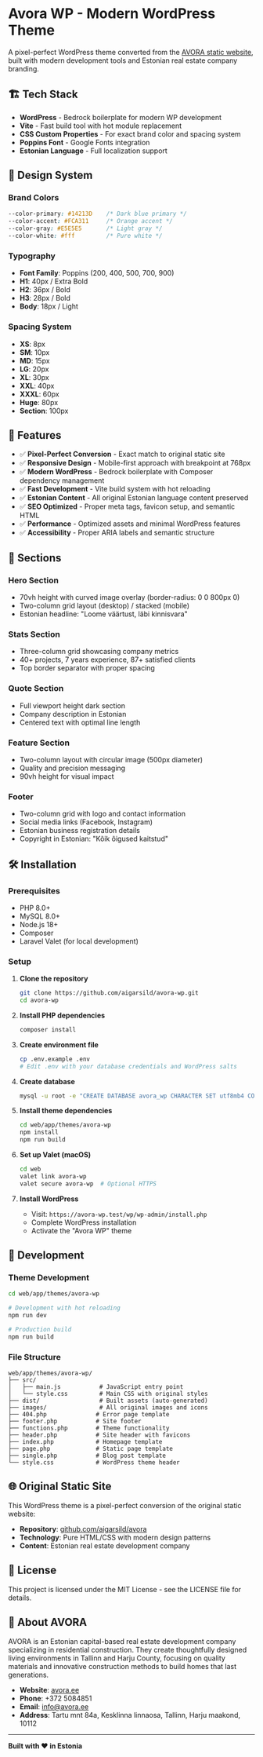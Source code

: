 # Avora WP - Modern WordPress Theme

A pixel-perfect WordPress theme converted from the [AVORA static website](https://github.com/aigarsild/avora), built with modern development tools and Estonian real estate company branding.

## 🏗️ Tech Stack

- **WordPress** - Bedrock boilerplate for modern WP development
- **Vite** - Fast build tool with hot module replacement
- **CSS Custom Properties** - For exact brand color and spacing system
- **Poppins Font** - Google Fonts integration
- **Estonian Language** - Full localization support

## 🎨 Design System

### Brand Colors
```css
--color-primary: #14213D    /* Dark blue primary */
--color-accent: #FCA311     /* Orange accent */
--color-gray: #E5E5E5       /* Light gray */
--color-white: #fff         /* Pure white */
```

### Typography
- **Font Family**: Poppins (200, 400, 500, 700, 900)
- **H1**: 40px / Extra Bold
- **H2**: 36px / Bold  
- **H3**: 28px / Bold
- **Body**: 18px / Light

### Spacing System
- **XS**: 8px
- **SM**: 10px 
- **MD**: 15px
- **LG**: 20px
- **XL**: 30px
- **XXL**: 40px
- **XXXL**: 60px
- **Huge**: 80px
- **Section**: 100px

## 🚀 Features

- ✅ **Pixel-Perfect Conversion** - Exact match to original static site
- ✅ **Responsive Design** - Mobile-first approach with breakpoint at 768px
- ✅ **Modern WordPress** - Bedrock boilerplate with Composer dependency management
- ✅ **Fast Development** - Vite build system with hot reloading
- ✅ **Estonian Content** - All original Estonian language content preserved
- ✅ **SEO Optimized** - Proper meta tags, favicon setup, and semantic HTML
- ✅ **Performance** - Optimized assets and minimal WordPress features
- ✅ **Accessibility** - Proper ARIA labels and semantic structure

## 📱 Sections

### Hero Section
- 70vh height with curved image overlay (border-radius: 0 0 800px 0)
- Two-column grid layout (desktop) / stacked (mobile)
- Estonian headline: "Loome väärtust, läbi kinnisvara"

### Stats Section  
- Three-column grid showcasing company metrics
- 40+ projects, 7 years experience, 87+ satisfied clients
- Top border separator with proper spacing

### Quote Section
- Full viewport height dark section
- Company description in Estonian
- Centered text with optimal line length

### Feature Section
- Two-column layout with circular image (500px diameter)
- Quality and precision messaging
- 90vh height for visual impact

### Footer
- Two-column grid with logo and contact information
- Social media links (Facebook, Instagram)
- Estonian business registration details
- Copyright in Estonian: "Kõik õigused kaitstud"

## 🛠️ Installation

### Prerequisites
- PHP 8.0+
- MySQL 8.0+
- Node.js 18+
- Composer
- Laravel Valet (for local development)

### Setup
1. **Clone the repository**
   ```bash
   git clone https://github.com/aigarsild/avora-wp.git
   cd avora-wp
   ```

2. **Install PHP dependencies**
   ```bash
   composer install
   ```

3. **Create environment file**
   ```bash
   cp .env.example .env
   # Edit .env with your database credentials and WordPress salts
   ```

4. **Create database**
   ```bash
   mysql -u root -e "CREATE DATABASE avora_wp CHARACTER SET utf8mb4 COLLATE utf8mb4_unicode_ci;"
   ```

5. **Install theme dependencies**
   ```bash
   cd web/app/themes/avora-wp
   npm install
   npm run build
   ```

6. **Set up Valet (macOS)**
   ```bash
   cd web
   valet link avora-wp
   valet secure avora-wp  # Optional HTTPS
   ```

7. **Install WordPress**
   - Visit: `https://avora-wp.test/wp/wp-admin/install.php`
   - Complete WordPress installation
   - Activate the "Avora WP" theme

## 🎯 Development

### Theme Development
```bash
cd web/app/themes/avora-wp

# Development with hot reloading
npm run dev

# Production build
npm run build
```

### File Structure
```
web/app/themes/avora-wp/
├── src/
│   ├── main.js           # JavaScript entry point
│   └── style.css         # Main CSS with original styles
├── dist/                 # Built assets (auto-generated)
├── images/               # All original images and icons
├── 404.php              # Error page template
├── footer.php           # Site footer
├── functions.php        # Theme functionality
├── header.php           # Site header with favicons
├── index.php            # Homepage template
├── page.php             # Static page template
├── single.php           # Blog post template
└── style.css            # WordPress theme header
```

## 🌐 Original Static Site

This WordPress theme is a pixel-perfect conversion of the original static website:
- **Repository**: [github.com/aigarsild/avora](https://github.com/aigarsild/avora)
- **Technology**: Pure HTML/CSS with modern design patterns
- **Content**: Estonian real estate development company

## 📄 License

This project is licensed under the MIT License - see the LICENSE file for details.

## 🏢 About AVORA

AVORA is an Estonian capital-based real estate development company specializing in residential construction. They create thoughtfully designed living environments in Tallinn and Harju County, focusing on quality materials and innovative construction methods to build homes that last generations.

- **Website**: [avora.ee](https://avora.ee)
- **Phone**: +372 5084851
- **Email**: info@avora.ee
- **Address**: Tartu mnt 84a, Kesklinna linnaosa, Tallinn, Harju maakond, 10112

---

**Built with ❤️ in Estonia**